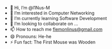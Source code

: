 - 👋 Hi, I’m @l1Nus-M
- 👀 I’m interested in Computer Networking 
- 🌱 I’m currently learning Software Development 
- 💞️ I’m looking to collaborate on ...
- 📫 How to reach me flemonlinus@gmail.com
- 😄 Pronouns: He-he
- ⚡ Fun fact: The First Mouse was Wooden

<!---
l1Nus-M/l1Nus-M is a ✨ special ✨ repository because its `README.md` (this file) appears on your GitHub profile.
You can click the Preview link to take a look at your changes.
--->
